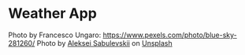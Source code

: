 # Weather App

Photo by Francesco Ungaro: https://www.pexels.com/photo/blue-sky-281260/
Photo by <a href="https://unsplash.com/@a_sabulevskiy?utm_content=creditCopyText&utm_medium=referral&utm_source=unsplash">Aleksei Sabulevskii</a> on <a href="https://unsplash.com/photos/clouds-in-the-sky-tl8GM4dWXnM?utm_content=creditCopyText&utm_medium=referral&utm_source=unsplash">Unsplash</a>
